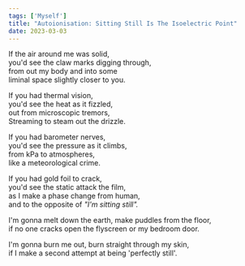```yaml
---
tags: ['Myself']
title: "Autoionisation: Sitting Still Is The Isoelectric Point"
date: 2023-03-03
---
```


  
If the air around me was solid,  
you'd see the claw marks digging through,  
from out my body and into some  
liminal space slightly closer to you.

If you had thermal vision,  
you'd see the heat as it fizzled,  
out from microscopic tremors,  
Streaming to steam out the drizzle.

If you had barometer nerves,  
you'd see the pressure as it climbs,  
from kPa to atmospheres,  
like a meteorological crime.

If you had gold foil to crack,  
you'd see the static attack the film,  
as I make a phase change from human,  
and to the opposite of *"I'm sitting still".*

I'm gonna melt down the earth, make puddles from the floor,  
if no one cracks open the flyscreen or my bedroom door.

I'm gonna burn me out, burn straight through my skin,  
if I make a second attempt at being 'perfectly still'.  
